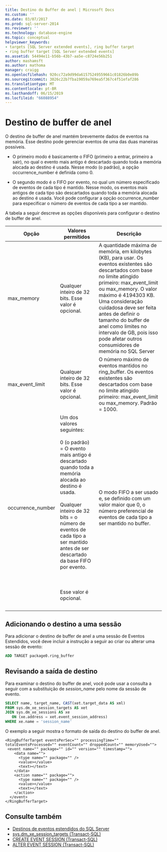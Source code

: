 ```yaml
---
title: Destino do Buffer de anel | Microsoft Docs
ms.custom: ''
ms.date: 03/07/2017
ms.prod: sql-server-2014
ms.reviewer: ''
ms.technology: database-engine
ms.topic: conceptual
helpviewer_keywords:
- targets [SQL Server extended events], ring buffer target
- ring buffer target [SQL Server extended events]
ms.assetid: 54494e11-b56b-43b7-aa5e-c8724e56b251
author: mashamsft
ms.author: mathoma
manager: craigg
ms.openlocfilehash: 920cc72a9d99da61575249559661c01826b0e89b
ms.sourcegitcommit: 3026c22b7fba19059a769ea5f367c4f51efaf286
ms.translationtype: MT
ms.contentlocale: pt-BR
ms.lasthandoff: 06/15/2019
ms.locfileid: "66088954"
---
```

# <a name="ring-buffer-target"></a>Destino de buffer de anel
  O destino de buffer de anel mantém brevemente dados de eventos na memória. Esse destino pode gerenciar eventos de uma das duas maneiras possíveis.  
  
-   O primeiro modo é basicamente o FIFO (primeiro a entrar, primeiro a sair), no qual o evento mais antigo é descartado quando toda a memória alocada ao destino é usada. Nesse modo (o padrão), a opção occurrence_number é definida como 0.  
  
-   O segundo modo é o FIFO por evento, no qual um número especificado de eventos de cada tipo é mantido. Nesse modo, os eventos mais antigos de cada tipo são descartados quando toda a memória alocada ao destino é usada. Você pode configurar a opção occurrence_number para especificar o número de eventos de cada tipo a ser mantido.  
  
 A tabela a seguir descreve as opções disponíveis para configurar o destino de buffer de anel.  
  
|Opção|Valores permitidos|Descrição|  
|------------|--------------------|-----------------|  
|max_memory|Qualquer inteiro de 32 bits. Esse valor é opcional.|A quantidade máxima de memória, em kilobytes (KB), para usar. Os eventos existentes são descartados com base no limite atingido primeiro: max_event_limit ou max_memory. O valor máximo é 4194303 KB. Uma consideração cuidadosa deve ser feita antes de definir o tamanho do buffer de anel como limites no intervalo de GB, pois isso pode afetar outros consumidores de memória no SQL Server|  
|max_event_limit|Qualquer inteiro de 32 bits. Esse valor é opcional.|O número máximo de eventos mantidos no ring_buffer. Os eventos existentes são descartados com base no limite atingido primeiro: max_event_limit ou max_memory. Padrão = 1000.|  
|occurrence_number|Um dos valores seguintes:<br /><br /> 0 (o padrão) = O evento mais antigo é descartado quando toda a memória alocada ao destino é usada.<br /><br /> Qualquer inteiro de 32 bits = o número de eventos de cada tipo a ser mantido antes de ser descartado da base FIFO por evento.<br /><br /> <br /><br /> Esse valor é opcional.|O modo FIFO a ser usado e, se definido com um valor maior que 0, o número preferencial de eventos de cada tipo a ser mantido no buffer.|
| &nbsp; | &nbsp; | &nbsp; |
  
## <a name="adding-the-target-to-a-session"></a>Adicionando o destino a uma sessão  
 Para adicionar o destino de buffer de anel a uma sessão de Eventos Estendidos, você deve incluir a instrução a seguir ao criar ou alterar uma sessão de evento:  
  
```sql
ADD TARGET package0.ring_buffer  
```  
  
## <a name="reviewing-the-target-output"></a>Revisando a saída de destino  
 Para examinar o destino do buffer de anel, você pode usar a consulta a seguir com a substituição de *session_name* pelo nome da sessão de evento.  
  
```sql
SELECT name, target_name, CAST(xet.target_data AS xml)  
FROM sys.dm_xe_session_targets AS xet  
JOIN sys.dm_xe_sessions AS xe  
   ON (xe.address = xet.event_session_address)  
WHERE xe.name = 'session_name'  
```  
  
 O exemplo a seguir mostra o formato de saída do destino do buffer de anel.  
  
```  
<RingBufferTarget eventsPerSec="" processingTime="" totalEventsProcessed="" eventCount="" droppedCount="" memoryUsed="">  
 <event name="" package="" id="" version="" timestamp="">  
    <data name="">  
      <type name="" package="" />  
      <value></value>  
      <text></text>  
    </data>  
    <action name="" package="">  
      <type name="" package="" />  
      <value></value>  
      <text></text>  
    </action>  
  </event>  
</RingBufferTarget>  
```


## <a name="see-also"></a>Consulte também

- [Destinos de eventos estendidos do SQL Server](../../2014/database-engine/sql-server-extended-events-targets.md)
- [sys.dm_xe_session_targets &#40;Transact-SQL&#41;](/sql/relational-databases/system-dynamic-management-views/sys-dm-xe-session-targets-transact-sql?view=sql-server-2016)
- [CREATE EVENT SESSION &#40;Transact-SQL&#41;](/sql/t-sql/statements/create-event-session-transact-sql?view=sql-server-2016)
- [ALTER EVENT SESSION &#40;Transact-SQL&#41;](https://docs.microsoft.com/sql/t-sql/statements/alter-event-session-transact-sql?view=sql-server-2016)

